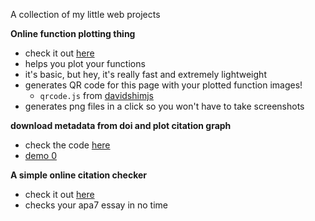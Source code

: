 A collection of my little web projects


**Online function plotting thing**

- check it out [here](https://adenchen27.github.io/func_image/func_image.html)
- helps you plot your functions
- it's basic, but hey, it's really fast and extremely lightweight
- generates QR code for this page with your plotted function images!
    - `qrcode.js` from [davidshimjs](https://github.com/davidshimjs/qrcodejs)
- generates png files in a click so you won't have to take screenshots


**download metadata from doi and plot citation graph**

- check the code [here](https://github.com/AdenChen27/reference_map)
- [demo 0](https://adenchen27.github.io/demo_0.html)


**A simple online citation checker**

- check it out [here](https://adenchen27.github.io/citation_checker/main.html)
- checks your apa7 essay in no time
